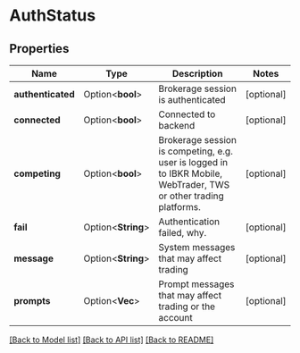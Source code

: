 # AuthStatus

## Properties

Name | Type | Description | Notes
------------ | ------------- | ------------- | -------------
**authenticated** | Option<**bool**> | Brokerage session is authenticated | [optional]
**connected** | Option<**bool**> | Connected to backend | [optional]
**competing** | Option<**bool**> | Brokerage session is competing, e.g. user is logged in to IBKR Mobile, WebTrader, TWS or other trading platforms. | [optional]
**fail** | Option<**String**> | Authentication failed, why. | [optional]
**message** | Option<**String**> | System messages that may affect trading | [optional]
**prompts** | Option<**Vec<String>**> | Prompt messages that may affect trading or the account | [optional]

[[Back to Model list]](../README.md#documentation-for-models) [[Back to API list]](../README.md#documentation-for-api-endpoints) [[Back to README]](../README.md)


